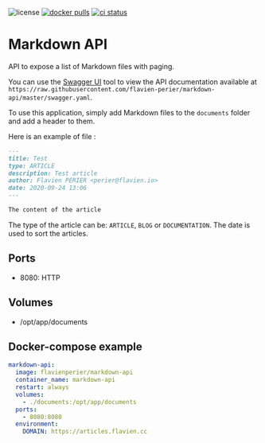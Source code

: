 ![license](https://badgen.net/github/license/flavien-perier/markdown-api)
[![docker pulls](https://badgen.net/docker/pulls/flavienperier/markdown-api)](https://hub.docker.com/r/flavienperier/markdown-api)
[![ci status](https://badgen.net/github/checks/flavien-perier/markdown-api)](https://github.com/flavien-perier/markdown-api)

# Markdown API

API to expose a list of Markdown files with paging.

You can use the [Swagger UI](https://swagger.io/tools/swagger-ui/) tool to view the API documentation available at `https://raw.githubusercontent.com/flavien-perier/markdown-api/master/swagger.yaml`.

To use this application, simply add Markdown files to the `documents` folder and add a header to them.

Here is an example of file :

```md
---
title: Test
type: ARTICLE
description: Test article
author: Flavien PERIER <perier@flavien.io>
date: 2020-09-24 13:06
---

The content of the article
```

The type of the article can be: `ARTICLE`, `BLOG` or `DOCUMENTATION`. The date is used to sort the articles.

## Ports

- 8080: HTTP

## Volumes

- /opt/app/documents

## Docker-compose example

```yaml
markdown-api:
  image: flavienperier/markdown-api
  container_name: markdown-api
  restart: always
  volumes:
    - ./documents:/opt/app/documents
  ports:
    - 8080:8080
  environment:
    DOMAIN: https://articles.flavien.cc
```
